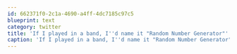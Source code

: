 ```yaml
---
id: 662371f0-2c1a-4690-a4ff-4dc7185c97c5
blueprint: text
category: twitter
title: 'If I played in a band, I''d name it "Random Number Generator"'
caption: 'If I played in a band, I''d name it "Random Number Generator"'
---
```

